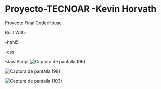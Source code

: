 # Proyecto-TECNOAR  -Kevin Horvath

Proyecto Final CoderHouse 

 Built With:

-html5

-css

-JavaScript
![Captura de pantalla (96)](https://user-images.githubusercontent.com/89310768/161649551-0e890bf8-bcfd-4a58-bf9b-4cff91fc7d1e.png)


![Captura de pantalla (98)](https://user-images.githubusercontent.com/89310768/161649695-44e6d44c-4dcd-4878-a377-2f28762bbace.png)


![Captura de pantalla (103)](https://user-images.githubusercontent.com/89310768/161649887-0d6983d7-a116-4209-817d-fffe7b03afe5.png)
